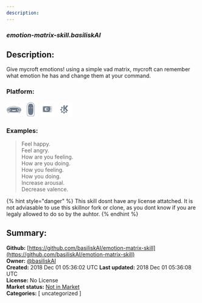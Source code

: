 ```yaml
---
description: 
---
```


### _emotion-matrix-skill.basiliskAI_  
## Description:  
Give mycroft emotions! using a simple vad matrix, mycroft can remember what emotion he has and change them at your command.  
### Platform:  
 ![Mark I](../.gitbook/assets/mark-1-icon.png)  ![Mark II](../.gitbook/assets/mark-2-icon.png)  ![Picroft](../.gitbook/assets/picroft-icon.png)  ![plasmoid](../.gitbook/assets/kde.png)   
### Examples:  
> Feel happy.  
> Feel angry.  
> How are you feeling.  
> How are you doing.  
> How you feeling.  
> How you doing.  
> Increase arousal.  
> Decrease valence.  
  
{% hint style="danger" %}
This skill dosnt have any license attatched. It is not adviasable to use this skillnor fork or clone, as you dont know if you are legaly allowed to do so by the auhtor.
{% endhint %}
  
## Summary:  
**Github:** [https://github.com/basiliskAI/emotion-matrix-skill](https://github.com/basiliskAI/emotion-matrix-skill)  
**Owner:** [@basiliskAI](https://github.com/basiliskAI)  
**Created:** 2018 Dec 01 05:36:02 UTC  **Last updated:** 2018 Dec 01 05:36:08 UTC  
**License:** No License  
**Market status:** [Not in Market](https://market.mycroft.ai/skill/)  
**Categories:** [ uncategorized ]   
